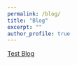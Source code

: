 ```yaml
---
permalink: /blog/
title: "Blog"
excerpt: ""
author_profile: true
---
```



[Test Blog](/posts/2024/05/blog-post-1/)
